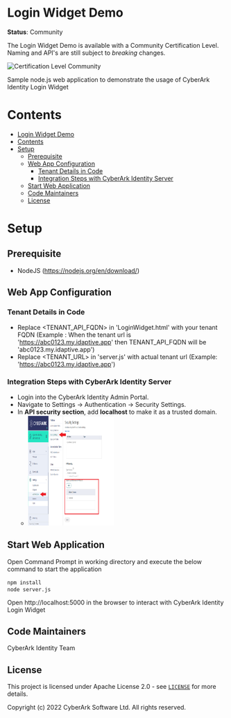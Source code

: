 # Login Widget Demo
**Status**: Community

The Login Widget Demo is available with a Community Certification Level.
Naming and API's are still subject to *breaking* changes.

![Certification Level Community](https://camo.githubusercontent.com/fc39ec5a52592c929ecd6e7ff4e3d1b7d5a4856c512a5486a5c24a00db6bcf6d/68747470733a2f2f696d672e736869656c64732e696f2f62616467652f43657274696669636174696f6e2532304c6576656c2d436f6d6d756e6974792d3238413734353f6c696e6b3d68747470733a2f2f6769746875622e636f6d2f637962657261726b2f636f6d6d756e6974792f626c6f622f6d61737465722f436f6e6a75722f636f6e76656e74696f6e732f63657274696669636174696f6e2d6c6576656c732e6d64)

Sample node.js web application to demonstrate the usage of CyberArk Identity Login Widget


# Contents
<!-- MarkdownTOC -->
- [Login Widget Demo](#login-widget-demo)
- [Contents](#contents)
- [Setup](#setup)
	- [Prerequisite](#prerequisite)
	- [Web App Configuration](#web-app-configuration)
		- [Tenant Details in Code](#tenant-details-in-code)
		- [Integration Steps with CyberArk Identity Server](#integration-steps-with-cyberark-identity-server)
	- [Start Web Application](#start-web-application)
	- [Code Maintainers](#code-maintainers)
	- [License](#license)
<a id="web-app-setup"></a>
# Setup
<a id="prerequisites-to-understand-web-application"></a>
## Prerequisite

* NodeJS (https://nodejs.org/en/download/)
<a id="setup-web-application"></a>
## Web App Configuration
<a id="tenant-details-setup"></a>
### Tenant Details in Code
* Replace <TENANT_API_FQDN> in 'LoginWidget.html' with your tenant FQDN (Example : When the tenant url is 'https://abc0123.my.idaptive.app' then TENANT_API_FQDN will be 'abc0123.my.idaptive.app')
* Replace <TENANT_URL> in 'server.js' with actual tenant url (Example: 'https://abc0123.my.idaptive.app')

<a id="integration-steps-with-cyberark-identity-server"></a>
### Integration Steps with CyberArk Identity Server
* Login into the CyberArk Identity Admin Portal.
* Navigate to Settings -> Authentication -> Security Settings.
* In **API security section**, add **localhost** to make it as a trusted domain.
   -  <img src="./media/DNS_setting.PNG" style="width:2.0625in;height:2.64583in" />

<a id="start-web-application"></a>
## Start Web Application
Open Command Prompt in working directory and execute the below command to start the application

```console
npm install
node server.js
```
Open http://localhost:5000 in the browser to interact with CyberArk Identity Login Widget

## Code Maintainers

CyberArk Identity Team

<a id="license"></a>
## License

This project is licensed under Apache License 2.0 - see [`LICENSE`](../LICENSE) for more details.

Copyright (c) 2022 CyberArk Software Ltd. All rights reserved.

